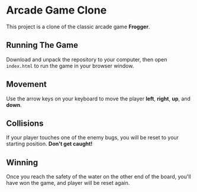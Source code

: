 # Arcade Game Clone

This project is a clone of the classic arcade game **Frogger**.

## Running The Game

Download and unpack the repository to your computer, then open `index.html` to run the game in your browser window.

## Movement

Use the arrow keys on your keyboard to move the player **left**, **right**, **up**, and **down**.

## Collisions

If your player touches one of the enemy bugs, you will be reset to your starting position. **Don't get caught!**

## Winning

Once you reach the safety of the water on the other end of the board, you'll have won the game, and player will be reset again.